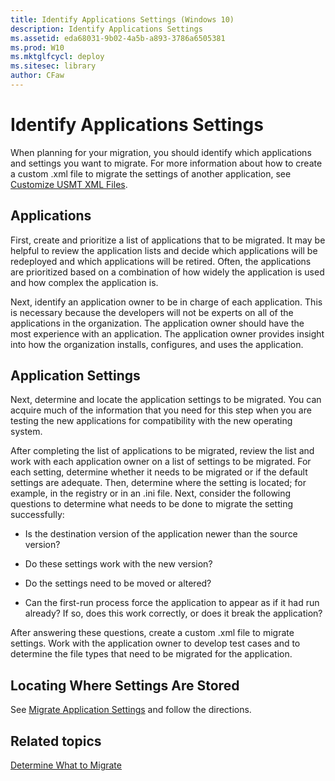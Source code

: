 ```yaml
---
title: Identify Applications Settings (Windows 10)
description: Identify Applications Settings
ms.assetid: eda68031-9b02-4a5b-a893-3786a6505381
ms.prod: W10
ms.mktglfcycl: deploy
ms.sitesec: library
author: CFaw
---
```


# Identify Applications Settings


When planning for your migration, you should identify which applications and settings you want to migrate. For more information about how to create a custom .xml file to migrate the settings of another application, see [Customize USMT XML Files](usmt-customize-xml-files.md).

## Applications


First, create and prioritize a list of applications that to be migrated. It may be helpful to review the application lists and decide which applications will be redeployed and which applications will be retired. Often, the applications are prioritized based on a combination of how widely the application is used and how complex the application is.

Next, identify an application owner to be in charge of each application. This is necessary because the developers will not be experts on all of the applications in the organization. The application owner should have the most experience with an application. The application owner provides insight into how the organization installs, configures, and uses the application.

## Application Settings


Next, determine and locate the application settings to be migrated. You can acquire much of the information that you need for this step when you are testing the new applications for compatibility with the new operating system.

After completing the list of applications to be migrated, review the list and work with each application owner on a list of settings to be migrated. For each setting, determine whether it needs to be migrated or if the default settings are adequate. Then, determine where the setting is located; for example, in the registry or in an .ini file. Next, consider the following questions to determine what needs to be done to migrate the setting successfully:

-   Is the destination version of the application newer than the source version?

-   Do these settings work with the new version?

-   Do the settings need to be moved or altered?

-   Can the first-run process force the application to appear as if it had run already? If so, does this work correctly, or does it break the application?

After answering these questions, create a custom .xml file to migrate settings. Work with the application owner to develop test cases and to determine the file types that need to be migrated for the application.

## Locating Where Settings Are Stored


See [Migrate Application Settings](migrate-application-settings.md) and follow the directions.

## Related topics


[Determine What to Migrate](usmt-determine-what-to-migrate.md)

 

 





